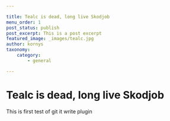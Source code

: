 ```yaml
---

title: Tealc is dead, long live Skodjob
menu_order: 1
post_status: publish
post_excerpt: This is a post excerpt
featured_image: _images/tealc.jpg
author: kornys
taxonomy:
    category:
        - general

---
```


# Tealc is dead, long live Skodjob
This is first test of git it write plugin